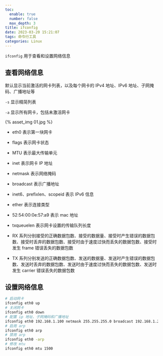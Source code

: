 ```yaml
---
toc:
  enable: true
  number: false
  max_depth: 3
title: ifconfig
date: 2023-03-20 15:21:07
tags: 命令行工具
categories: Linux
---
```


`ifconfig` 用于查看和设置网络信息

## 查看网络信息

默认显示当前激活的网卡列表，以及每个网卡的 IPv4 地址、IPv6 地址、子网掩码、广播地址等

`-s` 显示精简列表

`-a` 显示所有网卡，包括未激活网卡

{% asset_img 01.jpg %}

- eth0 表示第一块网卡

- flags 表示网卡状态

- MTU 表示最大传输单元

- inet 表示网卡 IP 地址

- netmask 表示网络掩码

- broadcast 表示广播地址

- inet6、prefixlen、scopeid 表示 IPv6 信息

- ether 表示连接类型

- 52:54:00:0e:57:a9 表示 mac 地址

- txqueuelen 表示网卡设置的传输队列长度

- RX 系列分别接受的正确数据包数、接受的数据量、接受时产生错误的数据包数、接受时丢弃的数据包数、接受时由于速度过快而丢失的数据包数、接受时发生 frame 错误丢失的数据包数

- TX 系列分别发送的正确数据包数、发送的数据量、发送时产生错误的数据包数、发送时丢弃的数据包数、发送时由于速度过快而丢失的数据包数、发送时发生 carrier 错误丢失的数据包数

## 设置网络信息

```sh
# 启动网卡
ifconfig eth0 up
# 关闭网卡
ifconfig eth0 down
# 配置 ip 地址、子网掩码和广播地址
ifconfig eth0 192.168.1.100 netmask 255.255.255.0 broadcast 192.168.1.255
# 启用 arp
ifconfig eth0 arp
# 禁用 arp
ifconfig eth0 -arp
# 修改 mtu
ifconfig eth0 mtu 1500
```